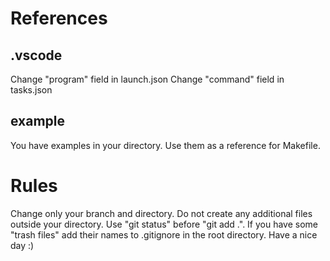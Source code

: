 # References

## .vscode
Change "program" field in launch.json
Change "command" field in tasks.json

## example
You have examples in your directory. Use them as a reference for Makefile.

# Rules
Change only your branch and directory.
Do not create any additional files outside your directory.
Use "git status" before "git add .". If you have some "trash files" add their names to .gitignore in the root directory.
Have a nice day :)
